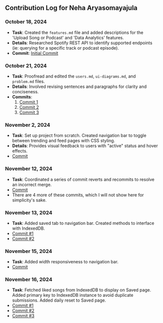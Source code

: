 ## Contribution Log for Neha Aryasomayajula

### October 18, 2024
- **Task**: Created the `features.md` file and added descriptions for the 'Upload Song or Podcast' and 'Data Analytics' features. 
- **Details**: Researched Spotify REST API to identify supported endpoints (ie: querying for a specific track or podcast episode). 
- **Commit**: [Initial Commit](https://github.com/lucyzhang04/326Project/commit/caf4c6bcc05c4247b7d5fe796aa4020afc7906d6)

### October 21, 2024
- **Task**: Proofread and edited the `users.md`, `ui-diagrams.md`, and `problem.md` files. 
- **Details**: Involved revising sentences and paragraphs for clarity and conciseness. 
- **Commits**:
  1. [Commit 1](https://github.com/lucyzhang04/326Project/commit/f0497f90c98bff78ae780aa6a6900193348122ba)
  2. [Commit 2](https://github.com/lucyzhang04/326Project/commit/fce4f7e91f7c5419b22231294d6055ebf69ddcc2)
  3. [Commit 3](https://github.com/lucyzhang04/326Project/commit/4513288ed88d9c91738060b23736fbe83b2dca9a)

### November 2, 2024
- **Task**: Set up project from scratch. Created navigation bar to toggle between trending and feed pages with CSS styling.
- **Details**: Provides visual feedback to users with "active" status and hover effects.
- [Commit](https://github.com/lucyzhang04/326Project/commit/81aa7cc46be48c9aba6ac9a04e1ed950ac695a8a)

### November 12, 2024
- **Task**: Coordinated a series of commit reverts and recommits to resolve an incorrect merge.
- [Commit](https://github.com/lucyzhang04/326Project/commit/5c28aabe56e3a4a9e336708561d184937cedaeb6)
- There are 4 more of these commits, which I will not show here for simplicity's sake.

### November 13, 2024
- **Task**: Added saved tab to navigation bar. Created methods to interface with IndexedDB.
- [Commit #1](https://github.com/lucyzhang04/326Project/commit/f2a9400d8bd1ccccb12f1354a5c67908f7c3eaec)
- [Commit #2](https://github.com/lucyzhang04/326Project/commit/78a01af92d81396702b734ec877b97e3b0ed16da)

### November 15, 2024
- **Task**: Added width responsiveness to navigation bar.
- [Commit](https://github.com/lucyzhang04/326Project/commit/6f5247bb4f5dda19b38e108cad4c7835f2c7b292)

### November 16, 2024
- **Task**: Fetched liked songs from IndexedDB to display on Saved page. Added primary key to IndexedDB instance to avoid duplicate submissions. Added daily reset to Saved page.
- [Commit #1](https://github.com/lucyzhang04/326Project/commit/513732f260d4e21cb40b014ad6f579f13ef3f848)
- [Commit #2](https://github.com/lucyzhang04/326Project/commit/a9e23acb865ba4bd73d683536f25c7e2272d4a32)
- [Commit #3](https://github.com/lucyzhang04/326Project/commit/b6cf439d6988b9be38faf85d302138a62a82531f)
